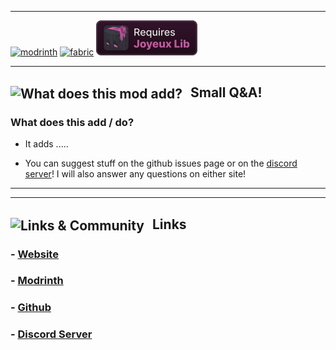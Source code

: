 
-------------

[<img alt="modrinth" height="56" src="https://cdn.jsdelivr.net/npm/@intergrav/devins-badges@3/assets/cozy/available/modrinth_vector.svg">](https://modrinth.com/mod/wandering-wilds) <!-- SVG version -->
[<img alt="fabric" height="56" src="https://cdn.jsdelivr.net/npm/@intergrav/devins-badges@3/assets/cozy/supported/fabric_vector.svg">](https://fabricmc.net/) <!-- SVG version -->
[<img alt="joylib" height="56" src="https://raw.githubusercontent.com/Addi3/Joyeux-Lib/master/promo/cozy_vector.svg">](https://modrinth.com/mod/joyeuxlib)

-------------
<h2>
  <img src="https://cdn.modrinth.com/data/cached_images/b18b275a0e9bb4000e015b935b65037166301538.png"
       alt="What does this mod add?"
       width="25"
       height="25"
       style="vertical-align: middle; margin-right: 8px;">
  Small Q&A!
</h2>

### What does this add / do?
- It adds .....

- You can suggest stuff on the github issues page or on the [discord server](https://discord.gg/5JDKuzarcS)! I will also answer any questions on either site!


-------------
-------------

<h2>
  <img src="https://cdn.modrinth.com/data/cached_images/23b97ecfe49586f70c6a7d4e4ca63ac14d47e6e1.png"
       alt="Links & Community"
       width="25"
       height="25"
       style="vertical-align: middle; margin-right: 8px;">
  Links
</h2>

### - [Website](https://joyeux-info.carrd.co/#)
### - [Modrinth](https://modrinth.com/project/wandering-wilds)
### - [Github](https://github.com/Joyeux-official/wandering-wilds)
### - [Discord Server](https://discord.gg/5JDKuzarcS)

